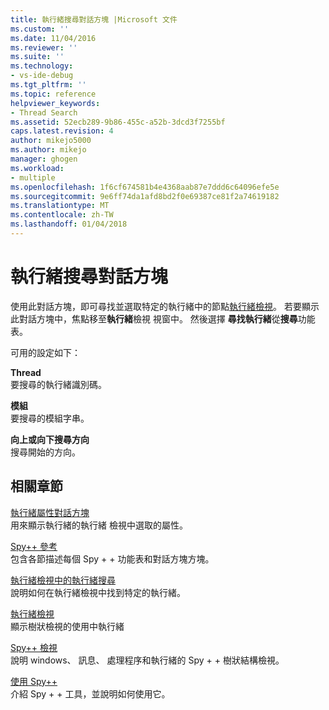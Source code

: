```yaml
---
title: 執行緒搜尋對話方塊 |Microsoft 文件
ms.custom: ''
ms.date: 11/04/2016
ms.reviewer: ''
ms.suite: ''
ms.technology:
- vs-ide-debug
ms.tgt_pltfrm: ''
ms.topic: reference
helpviewer_keywords:
- Thread Search
ms.assetid: 52ecb289-9b86-455c-a52b-3dcd3f7255bf
caps.latest.revision: 4
author: mikejo5000
ms.author: mikejo
manager: ghogen
ms.workload:
- multiple
ms.openlocfilehash: 1f6cf674581b4e4368aab87e7ddd6c64096efe5e
ms.sourcegitcommit: 9e6ff74da1afd8bd2f0e69387ce81f2a74619182
ms.translationtype: MT
ms.contentlocale: zh-TW
ms.lasthandoff: 01/04/2018
---
```

# <a name="thread-search-dialog-box"></a>執行緒搜尋對話方塊
使用此對話方塊，即可尋找並選取特定的執行緒中的節點[執行緒檢視](../debugger/threads-view.md)。 若要顯示此對話方塊中，焦點移至**執行緒**檢視 視窗中。 然後選擇 **尋找執行緒**從**搜尋**功能表。  
  
 可用的設定如下：  
  
 **Thread**  
 要搜尋的執行緒識別碼。  
  
 **模組**  
 要搜尋的模組字串。  
  
 **向上或向下搜尋方向**  
 搜尋開始的方向。  
  
## <a name="related-sections"></a>相關章節  
 [執行緒屬性對話方塊](../debugger/thread-properties-dialog-box.md)  
 用來顯示執行緒的執行緒 檢視中選取的屬性。  
  
 [Spy++ 參考](../debugger/spy-increment-reference.md)  
 包含各節描述每個 Spy + + 功能表和對話方塊方塊。  
  
 [執行緒檢視中的執行緒搜尋](../debugger/how-to-search-for-a-thread-in-threads-view.md)  
 說明如何在執行緒檢視中找到特定的執行緒。  
  
 [執行緒檢視](../debugger/threads-view.md)  
 顯示樹狀檢視的使用中執行緒  
  
 [Spy++ 檢視](../debugger/spy-increment-views.md)  
 說明 windows、 訊息、 處理程序和執行緒的 Spy + + 樹狀結構檢視。  
  
 [使用 Spy++](../debugger/using-spy-increment.md)  
 介紹 Spy + + 工具，並說明如何使用它。